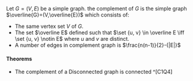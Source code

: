 Let $G=(V,E)$ be a simple graph.
the complement of $G$ is the simple graph $\overline{G}=(V,\overline{E})$ which consists of:

- The same vertex set $V$ of $G$.
- The set $\overline E$ defined such that $\set {u, v} \in \overline E \iff \set {u, v} \notin E$ where $u$ and $v$ are distinct.
- A number of edges in complement graph is $\frac{n(n-1)}{2}-{|E|}$

#### Theorems 
- The complement of a Disconnected graph is connected ^[C1Q4]






